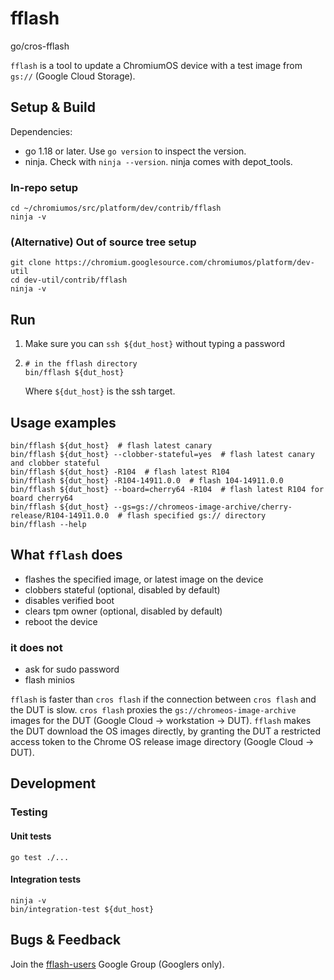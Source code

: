 # fflash

go/cros-fflash

`fflash` is a tool to update a ChromiumOS device with a test image from `gs://` (Google Cloud Storage).

## Setup & Build

Dependencies:

*   go 1.18 or later. Use `go version` to inspect the version.
*   ninja. Check with `ninja --version`. ninja comes with depot_tools.

### In-repo setup

```
cd ~/chromiumos/src/platform/dev/contrib/fflash
ninja -v
```

### (Alternative) Out of source tree setup

```
git clone https://chromium.googlesource.com/chromiumos/platform/dev-util
cd dev-util/contrib/fflash
ninja -v
```

## Run

1.  Make sure you can `ssh ${dut_host}` without typing a password

2.  ```
    # in the fflash directory
    bin/fflash ${dut_host}
    ```

    Where `${dut_host}` is the ssh target.

## Usage examples

```
bin/fflash ${dut_host}  # flash latest canary
bin/fflash ${dut_host} --clobber-stateful=yes  # flash latest canary and clobber stateful
bin/fflash ${dut_host} -R104  # flash latest R104
bin/fflash ${dut_host} -R104-14911.0.0  # flash 104-14911.0.0
bin/fflash ${dut_host} --board=cherry64 -R104  # flash latest R104 for board cherry64
bin/fflash ${dut_host} --gs=gs://chromeos-image-archive/cherry-release/R104-14911.0.0  # flash specified gs:// directory
bin/fflash --help
```

## What `fflash` does

*   flashes the specified image, or latest image on the device
*   clobbers stateful (optional, disabled by default)
*   disables verified boot
*   clears tpm owner (optional, disabled by default)
*   reboot the device

### it does not

*   ask for sudo password
*   flash minios

`fflash` is faster than `cros flash` if the connection between `cros flash` and the DUT is slow.
`cros flash` proxies the `gs://chromeos-image-archive` images for the DUT (Google Cloud -> workstation -> DUT).
`fflash` makes the DUT download the OS images directly, by granting the DUT a restricted
access token to the Chrome OS release image directory (Google Cloud -> DUT).

## Development

### Testing

#### Unit tests

```
go test ./...
```

#### Integration tests

```
ninja -v
bin/integration-test ${dut_host}
```

## Bugs & Feedback

Join the [fflash-users](https://groups.google.com/a/google.com/g/fflash-users) Google Group (Googlers only).
